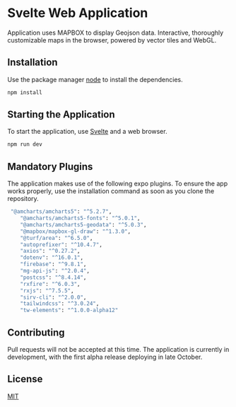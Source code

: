 # Svelte Web Application

Application uses MAPBOX to display Geojson data. Interactive, thoroughly customizable maps in the browser, powered by vector tiles and WebGL.

## Installation

Use the package manager [node](https://nodejs.org/en/) to install the dependencies.

```bash
npm install
```

## Starting the Application

To start the application, use [Svelte](https://svelte.dev/docs#getting-started) and a web browser.

```bash
npm run dev
```

## Mandatory Plugins
The application makes use of the following expo plugins. To ensure the app works properly, use the installation command as soon as you clone the repository. 
```bash
 "@amcharts/amcharts5": "^5.2.7",
    "@amcharts/amcharts5-fonts": "^5.0.1",
    "@amcharts/amcharts5-geodata": "^5.0.3",
    "@mapbox/mapbox-gl-draw": "^1.3.0",
    "@turf/area": "^6.5.0",
    "autoprefixer": "^10.4.7",
    "axios": "^0.27.2",
    "dotenv": "^16.0.1",
    "firebase": "^9.8.1",
    "mg-api-js": "^2.0.4",
    "postcss": "^8.4.14",
    "rxfire": "^6.0.3",
    "rxjs": "^7.5.5",
    "sirv-cli": "^2.0.0",
    "tailwindcss": "^3.0.24",
    "tw-elements": "^1.0.0-alpha12"
```

## Contributing
Pull requests will not be accepted at this time. The application is currently in development, with the first alpha release deploying in late October. 

## License
[MIT](https://choosealicense.com/licenses/mit/)
